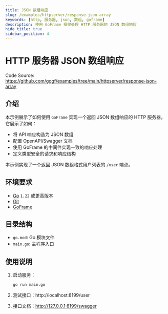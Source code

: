 ```yaml
---
title: JSON 数组响应
slug: /examples/httpserver/response-json-array
keywords: [http, 服务器, json, 数组, goframe]
description: 使用 GoFrame 框架处理 HTTP 服务器的 JSON 数组响应
hide_title: true
sidebar_position: 4
---
```


# HTTP 服务器 JSON 数组响应

Code Source: https://github.com/gogf/examples/tree/main/httpserver/response-json-array


## 介绍

本示例展示了如何使用 `GoFrame` 实现一个返回 JSON 数组响应的 HTTP 服务器。它展示了如何：
- 将 API 响应构造为 JSON 数组
- 配置 OpenAPI/Swagger 文档
- 使用 GoFrame 的中间件实现一致的响应处理
- 定义类型安全的请求和响应结构

本示例实现了一个返回 JSON 数组格式用户列表的 `/user` 端点。

## 环境要求

- [Go](https://golang.org/dl/) `1.22` 或更高版本
- [Git](https://git-scm.com/downloads)
- [GoFrame](https://goframe.org)

## 目录结构

- `go.mod`: Go 模块文件
- `main.go`: 主程序入口

## 使用说明

1. 启动服务：
   ```bash
   go run main.go
   ```

2. 测试接口：http://localhost:8199/user

3. 接口文档：http://127.0.0.1:8199/swagger
